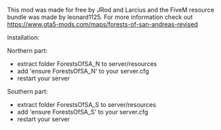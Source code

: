 This mod was made for free by JRod and Larcius and the FiveM resource bundle was made by leonard1125.
For more information check out https://www.gta5-mods.com/maps/forests-of-san-andreas-revised

Installation:

Northern part:
- extract folder ForestsOfSA_N to server/resources
- add 'ensure ForestsOfSA_N' to your server.cfg
- restart your server

Southern part:
- extract folder ForestsOfSA_S to server/resources
- add 'ensure ForestsOfSA_S' to your server.cfg
- restart your server
